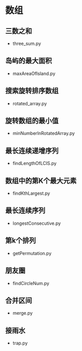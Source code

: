 # 数组
## 三数之和
- three_sum.py

## 岛屿的最大面积
- maxAreaOfIsland.py

## 搜索旋转排序数组
- rotated_array.py

## 旋转数组的最小值
- minNumberInRotatedArray.py

## 最长连续递增序列
- findLengthOfLCIS.py

## 数组中的第K个最大元素
- findKthLargest.py

## 最长连续序列
- longestConsecutive.py

## 第k个排列
- getPermutation.py

## 朋友圈
- findCircleNum.py

## 合并区间
- merge.py

## 接雨水
- trap.py